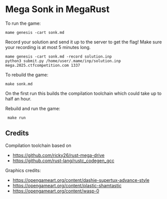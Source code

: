 # Mega Sonk in MegaRust

To run the game:

```
mame genesis -cart sonk.md
```

Record your solution and send it up to the server to get the flag! Make sure your recording is at most 5 minutes long.

```
mame genesis -cart sonk.md -record solution.inp
python3 submit.py /home/user/.mame/inp/solution.inp mega.2025.ctfcompetition.com 1337
```

To rebuild the game:

```
make sonk.md
```

On the first run this builds the compilation toolchain which could take up to half an hour.

Rebuild and run the game:

```
 make run
```


## Credits

Compilation toolchain based on
* https://github.com/ricky26/rust-mega-drive
* https://github.com/rust-lang/rustc_codegen_gcc

Graphics credits:
* https://opengameart.org/content/dashie-supertux-advance-style
* https://opengameart.org/content/plastic-shamtastic
* https://opengameart.org/content/wasp-0

